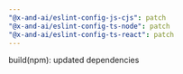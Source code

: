 ```yaml
---
"@x-and-ai/eslint-config-js-cjs": patch
"@x-and-ai/eslint-config-ts-node": patch
"@x-and-ai/eslint-config-ts-react": patch
---
```


build(npm): updated dependencies
